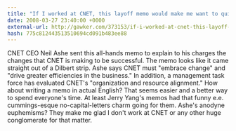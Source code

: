 ```yaml
---
title: "If I worked at CNET, this layoff memo would make me want to quit"
date: 2008-03-27 23:40:00 +0000
external-url: http://gawker.com/373153/if-i-worked-at-cnet-this-layoff-memo-would-make-me-want-to-quit
hash: 775c812443513510694cd091b483ee88
---
```


CNET CEO Neil Ashe sent this all-hands memo to explain to his charges the changes that CNET is making to be successful. The memo looks like it came straight out of a Dilbert strip. Ashe says CNET must "embrace change" and "drive greater efficiencies in the business." In addition, a management task force has evaluated CNET's "organization and resource alignment." How about writing a memo in actual English? That seems easier  and a better way to spend everyone's time. At least Jerry Yang's memos had that funny e.e. cummings-esque no-capital-letters charm going for them. Ashe's anodyne euphemisms? They make me glad I don't work at CNET  or any other huge conglomerate for that matter.
